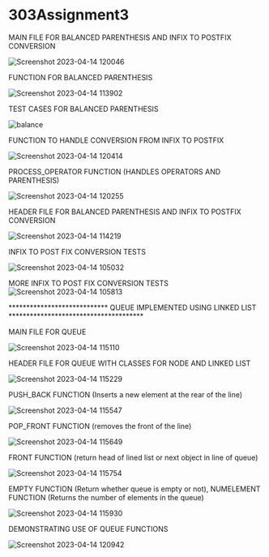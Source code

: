 # 303Assignment3

MAIN FILE FOR BALANCED PARENTHESIS AND INFIX TO POSTFIX CONVERSION

![Screenshot 2023-04-14 120046](https://user-images.githubusercontent.com/119560473/232109783-0590fb5b-f377-435e-9be2-62ac9cba320e.jpg)


FUNCTION FOR BALANCED PARENTHESIS

![Screenshot 2023-04-14 113902](https://user-images.githubusercontent.com/119560473/232105133-c7ff8335-fa53-4b3b-a995-bffa4020ec01.jpg)


TEST CASES FOR BALANCED PARENTHESIS

![balance](https://user-images.githubusercontent.com/119560473/232104745-3c234996-10bd-4b2e-a18b-ae498f51009b.jpg)

FUNCTION TO HANDLE CONVERSION FROM INFIX TO POSTFIX

![Screenshot 2023-04-14 120414](https://user-images.githubusercontent.com/119560473/232110406-0884d2b3-bf2e-44e4-8723-cb34caccc2c9.jpg)


PROCESS_OPERATOR FUNCTION (HANDLES OPERATORS AND PARENTHESIS)

![Screenshot 2023-04-14 120255](https://user-images.githubusercontent.com/119560473/232110351-dbfb411a-d586-4e38-aeb3-1ef502e04e45.jpg)


HEADER FILE FOR BALANCED PARENTHESIS AND INFIX TO POSTFIX CONVERSION

![Screenshot 2023-04-14 114219](https://user-images.githubusercontent.com/119560473/232105687-749ab0ae-c145-44af-a6c9-69466b6f2bf5.jpg)



INFIX TO POST FIX CONVERSION TESTS

![Screenshot 2023-04-14 105032](https://user-images.githubusercontent.com/119560473/232105496-8dffc78a-7db4-4655-92a0-3122c187e4d6.jpg)


MORE INFIX TO POST FIX CONVERSION TESTS
![Screenshot 2023-04-14 105813](https://user-images.githubusercontent.com/119560473/232105504-f6a65005-d5bc-4cbf-90e8-a97d5bd8f5f0.jpg)




**************************** QUEUE IMPLEMENTED USING LINKED LIST **************************************

MAIN FILE FOR QUEUE

![Screenshot 2023-04-14 115110](https://user-images.githubusercontent.com/119560473/232107770-33abd740-b235-4f70-99a8-b421d9e54e9c.jpg)


HEADER FILE FOR QUEUE WITH CLASSES FOR NODE AND LINKED LIST

![Screenshot 2023-04-14 115229](https://user-images.githubusercontent.com/119560473/232107733-01269d9d-2a61-491e-bd5b-e2a60fcf38bb.jpg)

PUSH_BACK FUNCTION (Inserts a new element at the rear of the line)

![Screenshot 2023-04-14 115547](https://user-images.githubusercontent.com/119560473/232108526-b0ac7283-68d1-4e41-8a5e-fca3be9c14dc.jpg)

POP_FRONT FUNCTION (removes the front of the line)

![Screenshot 2023-04-14 115649](https://user-images.githubusercontent.com/119560473/232108710-8d72d919-5d37-44bb-994a-b5d0cd58a5cf.jpg)

FRONT FUNCTION (return head of lined list or next object in line of queue)

![Screenshot 2023-04-14 115754](https://user-images.githubusercontent.com/119560473/232109067-d2e9da47-44bf-4c19-98aa-8251bb0c859b.jpg)

EMPTY FUNCTION (Return whether queue is empty or not), NUMELEMENT FUNCTION (Returns the number of elements in the queue)

![Screenshot 2023-04-14 115930](https://user-images.githubusercontent.com/119560473/232109524-47f42e3c-da15-44a9-b66c-1306841f0469.jpg)


DEMONSTRATING USE OF QUEUE FUNCTIONS

![Screenshot 2023-04-14 120942](https://user-images.githubusercontent.com/119560473/232111540-365fba34-93d6-4eb0-913c-7e1ad7481d41.jpg)




